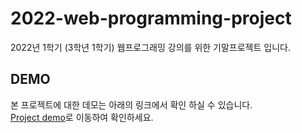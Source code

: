 # 2022-web-programming-project
2022년 1학기 (3학년 1학기) 웹프로그래밍 강의를 위한 기말프로젝트 입니다.

## DEMO
본 프로젝트에 대한 데모는 아래의 링크에서 확인 하실 수 있습니다.  
[Project demo](http://go-guma.com/demo/doi/)로 이동하여 확인하세요.
